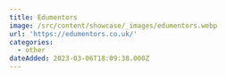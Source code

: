 ```yaml
---
title: Edumentors
image: /src/content/showcase/_images/edumentors.webp
url: 'https://edumentors.co.uk/'
categories:
  - other
dateAdded: 2023-03-06T18:09:38.000Z
---
```


